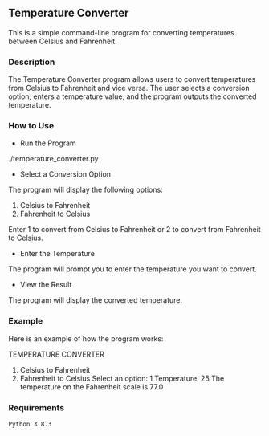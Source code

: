 ## Temperature Converter

This is a simple command-line program for converting temperatures between Celsius and Fahrenheit.
### Description

The Temperature Converter program allows users to convert temperatures from Celsius to Fahrenheit and vice versa. The user selects a conversion option, enters a temperature value, and the program outputs the converted temperature.
### How to Use

* Run the Program

./temperature_converter.py

* Select a Conversion Option

The program will display the following options:
1. Celsius to Fahrenheit
2. Fahrenheit to Celsius

Enter 1 to convert from Celsius to Fahrenheit or 2 to convert from Fahrenheit to Celsius.

* Enter the Temperature

The program will prompt you to enter the temperature you want to convert.

* View the Result

The program will display the converted temperature.


### Example

Here is an example of how the program works:

TEMPERATURE CONVERTER
1. Celsius to Fahrenheit 
2. Fahrenheit to Celsius
Select an option: 1
Temperature: 25
The temperature on the Fahrenheit scale is  77.0


### Requirements

    Python 3.8.3
